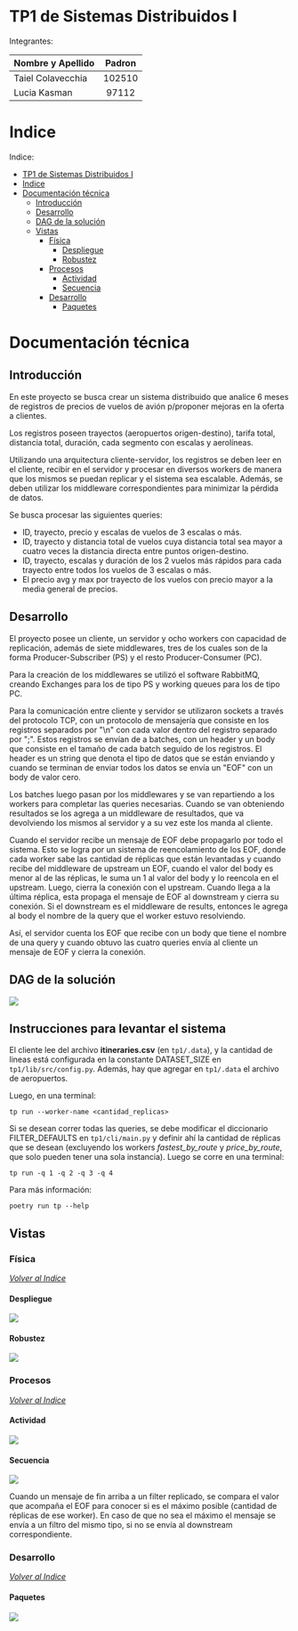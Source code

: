 # TP1 de Sistemas Distribuidos I

Integrantes:

| Nombre y Apellido | Padron |
|:-----|:---:|
| Taiel Colavecchia | 102510 |
| Lucia Kasman | 97112 |

# Indice

Indice:
- [TP1 de Sistemas Distribuidos I](#tp1-de-sistemas-distribuidos-i)
- [Indice](#indice)
- [Documentación técnica](#documentación-técnica)
  - [Introducción](#introducción)
  - [Desarrollo](#desarrollo)
  - [DAG de la solución](#dag-de-la-solución)
  - [Vistas](#vistas)
    - [Física](#física)
      - [Despliegue](#despliegue)
      - [Robustez](#robustez)
    - [Procesos](#procesos)
      - [Actividad](#actividad)
      - [Secuencia](#secuencia)
    - [Desarrollo](#desarrollo)
      - [Paquetes](#paquetes)

# Documentación técnica

## Introducción

En este proyecto se busca crear un sistema distribuido que analice 6 meses de registros de precios de  vuelos de avión p/proponer mejoras en la oferta a clientes.

Los registros poseen trayectos (aeropuertos origen-destino), tarifa total,  distancia total, duración, cada segmento con escalas y aerolíneas.

Utilizando una arquitectura cliente-servidor, los registros se deben leer en el cliente, recibir en el servidor y procesar en diversos workers de manera que los mismos se puedan replicar y el sistema sea escalable. Además, se deben utilizar los middleware correspondientes para minimizar la pérdida de datos.

Se busca procesar las siguientes queries:

* ID, trayecto, precio y escalas de vuelos de 3 escalas o más.
* ID, trayecto y distancia total de vuelos cuya distancia total sea mayor a 
cuatro veces la distancia directa entre puntos origen-destino.
* ID, trayecto, escalas y duración de los 2 vuelos más rápidos para cada 
trayecto entre todos los vuelos de 3 escalas o más.
* El precio avg y max por trayecto de los vuelos con precio mayor a la 
media general de precios.

## Desarrollo

El proyecto posee un cliente, un servidor y ocho workers con capacidad de replicación, además de siete middlewares, tres de los cuales son de la forma Producer-Subscriber (PS) y el resto Producer-Consumer (PC). 

Para la creación de los middlewares se utilizó el software RabbitMQ, creando Exchanges para los de tipo PS y working queues para los de tipo PC. 

Para la comunicación entre cliente y servidor se utilizaron sockets a través del protocolo TCP, con un protocolo de mensajería que consiste en los registros separados por "\n" con cada valor dentro del registro separado por ";". Estos registros se envían de a batches, con un header y un body que consiste en el tamaño de cada batch seguido de los registros. El header es un string que denota el tipo de datos que se están enviando y cuando se terminan de enviar todos los datos se envía un "EOF" con un body de valor cero. 

Los batches luego pasan por los middlewares y se van repartiendo a los workers para completar las queries necesarias. Cuando se van obteniendo resultados se los agrega a un middleware de resultados, que va devolviendo los mismos al servidor y a su vez este los manda al cliente.

Cuando el servidor recibe un mensaje de EOF debe propagarlo por todo el sistema. Esto se logra por un sistema de reencolamiento de los EOF, donde cada worker sabe las cantidad de réplicas que están levantadas y cuando recibe del middleware de upstream un EOF, cuando el valor del body es menor al de las réplicas, le suma un 1 al valor del body y lo reencola en el upstream. Luego, cierra la conexión con el upstream. Cuando llega a la última réplica, esta propaga el mensaje de EOF al downstream y cierra su conexión. Si el downstream es el middleware de results, entonces le agrega al body el nombre de la query que el worker estuvo resolviendo.

Así, el servidor cuenta los EOF que recibe con un body que tiene el nombre de una query y cuando obtuvo las cuatro queries envía al cliente un mensaje de EOF y cierra la conexión.

## DAG de la solución

![](docs/diagramas/DAG.png)

## Instrucciones para levantar el sistema

El cliente lee del archivo __itineraries.csv__ (en ```tp1/.data```), y la cantidad de lineas está configurada en la constante DATASET_SIZE en ```tp1/lib/src/config.py```. Además, hay que agregar en ```tp1/.data``` el archivo de aeropuertos. 

Luego, en una terminal:

```
tp run --worker-name <cantidad_replicas>
```

Si se desean correr todas las queries, se debe modificar el diccionario FILTER_DEFAULTS en ```tp1/cli/main.py``` y definir ahí la cantidad de réplicas que se desean (excluyendo los workers *fastest_by_route* y *price_by_route*, que solo pueden tener una sola instancia). Luego se corre en una terminal:

```
tp run -q 1 -q 2 -q 3 -q 4
```

Para más información:

```
poetry run tp --help
```

## Vistas

### Física

_[Volver al Indice](#indice)_

#### Despliegue

![](docs/diagramas/despliegue.png)

#### Robustez

![](docs/diagramas/robustez.png)

### Procesos

_[Volver al Indice](#indice)_

#### Actividad

![](docs/diagramas/actividad.png)

#### Secuencia

![](docs/diagramas/sequence.png)

Cuando un mensaje de fin arriba a un filter replicado, se compara el valor que acompaña el EOF para conocer si es el máximo posible (cantidad de réplicas de ese worker). En caso de que no sea el máximo el mensaje se envía a un filtro del mismo tipo, si no se envía al downstream correspondiente.

### Desarrollo

_[Volver al Indice](#indice)_

#### Paquetes

![](docs/diagramas/paquetes.png)

